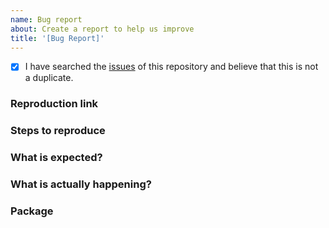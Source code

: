 ```yaml
---
name: Bug report
about: Create a report to help us improve
title: '[Bug Report]'
---
```


- [x] I have searched the [issues](https://github.com/simpledong81/designable/issues) of this repository and believe that this is not a duplicate.

### Reproduction link

### Steps to reproduce

### What is expected?

### What is actually happening?

### Package
